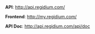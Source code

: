 **API**: http://api.regidium.com/

**Frontend**: http://my.regidium.com/

**API Doc**: http://api.regidium.com/api/doc
